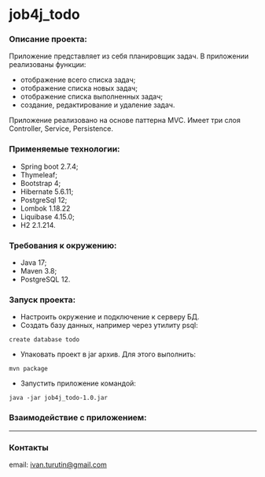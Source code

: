 # job4j_todo
### Описание проекта:
Приложение представляет из себя планировщик задач. 
В приложении реализованы функции:
- отображение всего списка задач;
- отображение списка новых задач;
- отображение списка выполненных задач;
- создание, редактирование и удаление задач.

Приложение реализовано на основе паттерна MVC. Имеет три слоя Controller, Service, Persistence.

### Применяемые технологии: 
- Spring boot 2.7.4;
- Thymeleaf;
- Bootstrap 4;
- Hibernate 5.6.11;
- PostgreSql 12;
- Lombok 1.18.22
- Liquibase 4.15.0;
- H2 2.1.214.

### Требования к окружению: 
- Java 17;
- Maven 3.8;
- PostgreSQL 12.

### Запуск проекта:
- Настроить окружение и подключение к серверу БД.
- Создать базу данных, например через утилиту psql:
``` 
create database todo
``` 
- Упаковать проект в jar архив. Для этого выполнить:
``` 
mvn package
```
- Запустить приложение командой:
```
java -jar job4j_todo-1.0.jar
```

### Взаимодействие с приложением:


---

### Контакты
email: [ivan.turutin@gmail.com](mailto:ivan.turutin@gmail.com)
